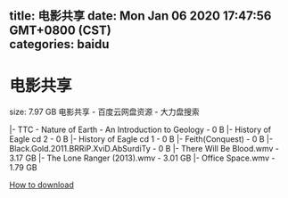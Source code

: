 
title: 电影共享
date: Mon Jan 06 2020 17:47:56 GMT+0800 (CST)    
categories: baidu
---

# 电影共享
size: 7.97 GB
 电影共享 - 百度云网盘资源 - 大力盘搜索
 
|- TTC - Nature of Earth - An Introduction to Geology - 0 B
|- History of Eagle cd 2 - 0 B
|- History of Eagle cd 1 - 0 B
|- Feith(Conquest) - 0 B
|- Black.Gold.2011.BRRiP.XviD.AbSurdiTy - 0 B
|- There Will Be Blood.wmv - 3.17 GB
|- The Lone Ranger (2013).wmv - 3.01 GB
|- Office Space.wmv - 1.79 GB

[How to download](https://bpcam.bemobtrk.com/go/2ceec3aa-1ca2-46d6-b9ff-aaa5c184517c?jno=170)